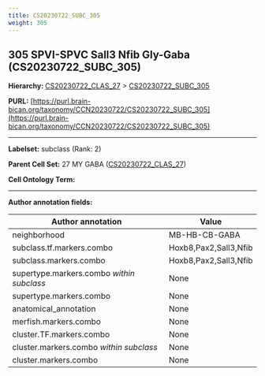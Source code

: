 ```yaml
---
title: CS20230722_SUBC_305
weight: 305
---
```

## 305 SPVI-SPVC Sall3 Nfib Gly-Gaba (CS20230722_SUBC_305)
<b>Hierarchy: </b>
[CS20230722_CLAS_27](../CS20230722_CLAS_27) >
[CS20230722_SUBC_305](../CS20230722_SUBC_305)

**PURL:** [https://purl.brain-bican.org/taxonomy/CCN20230722/CS20230722_SUBC_305](https://purl.brain-bican.org/taxonomy/CCN20230722/CS20230722_SUBC_305)

---


**Labelset:** subclass (Rank: 2)

**Parent Cell Set:** 27 MY GABA ([CS20230722_CLAS_27](../CS20230722_CLAS_27))



**Cell Ontology Term:** 

[MARKER GENES.]: #


---

[TRANSFERRED ANNOTATIONS.]: #


[AUTHOR ANNOTATION FIELDS.]: #


**Author annotation fields:**

| Author annotation | Value |
|-------------------|-------|
|neighborhood|MB-HB-CB-GABA|
|subclass.tf.markers.combo|Hoxb8,Pax2,Sall3,Nfib|
|subclass.markers.combo|Hoxb8,Pax2,Sall3,Nfib|
|supertype.markers.combo _within subclass_|None|
|supertype.markers.combo|None|
|anatomical_annotation|None|
|merfish.markers.combo|None|
|cluster.TF.markers.combo|None|
|cluster.markers.combo _within subclass_|None|
|cluster.markers.combo|None|
